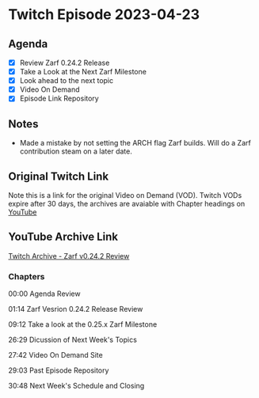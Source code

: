 # Twitch Episode 2023-04-23

## Agenda

- [x] Review Zarf 0.24.2 Release
- [x] Take a Look at the Next Zarf Milestone
- [x] Look ahead to the next topic
- [x] Video On Demand
- [x] Episode Link Repository

## Notes

- Made a mistake by not setting the ARCH flag Zarf builds.  Will do a Zarf contribution steam on a later date. 

## Original Twitch Link

Note this is a link for the original Video on Demand (VOD).  Twitch VODs expire after 30 days, the archives are avaiable with Chapter headings on [YouTube](https://www.youtube.com/@jasonvanbrackel-vod)

## YouTube Archive Link

[Twitch Archive - Zarf v0.24.2 Review](https://youtu.be/A_eqPUl5T8Q)

### Chapters

00:00 Agenda Review

01:14 Zarf Vesrion 0.24.2 Release Review

09:12 Take a look at the 0.25.x Zarf Milestone

26:29 Dicussion of Next Week's Topics

27:42 Video On Demand Site

29:03 Past Episode Repository

30:48 Next Week's Schedule and Closing
